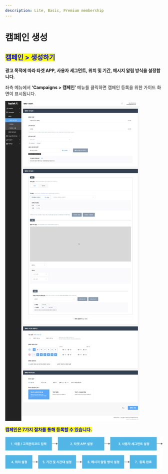 ```yaml
---
description: Lite, Basic, Premium membership
---
```


# 캠페인 생성

## <mark style="color:blue;">**캠페인 > 생성하기**</mark>

**광고 목적에 따라 타겟 APP, 사용자 세그먼트, 위치 및 기간, 메시지 알림 방식을 설정합니다.**

좌측 메뉴에서 **‘Campaigns > 캠페인’** 메뉴를 클릭하면 캠페인 등록을 위한 가이드 화면이 표시됩니다.

![](<../../.gitbook/assets/image (39).png>)

<mark style="color:blue;">**캠페인은 7가지 절차를 통해 등록할 수 있습니다.**</mark>

![](<../../.gitbook/assets/image (63).png>)
